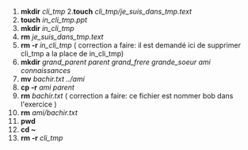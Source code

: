 1. **mkdir** *cli_tmp*
2.**touch** *cli_tmp/je_suis_dans_tmp.text*
3. **touch** *in_cli_tmp.ppt*
4. **mkdir** *in_cli_tmp*
5. **rm** *je_suis_dans_tmp.text*
6. **rm -r** *in_cli_tmp* ( correction a faire: il est demandé ici de supprimer cli_tmp a la place de in_cli_tmp)
7. **mkdir** *grand_parent parent grand_frere grande_soeur ami connaissances*
8. **mv** *bachir.txt  ../ami*
9. **cp -r** *ami parent*
10. **rm** *bachir.txt* ( correction a faire: ce fichier  est nommer bob dans l'exercice  )
11. **rm** *ami/bachir.txt*
12. **pwd**
13. **cd ~**
14. **rm -r** *cli_tmp*